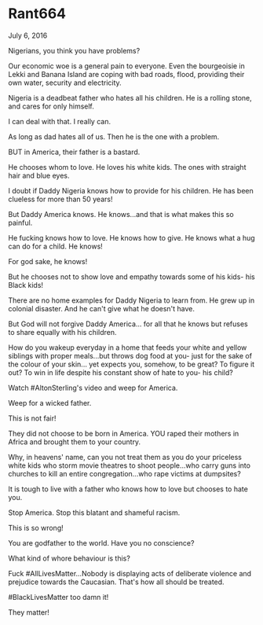 # Rant664


July 6, 2016

Nigerians, you think you have problems?

Our economic woe is a general pain to everyone. Even the bourgeoisie in Lekki and Banana Island are coping with bad roads, flood, providing their own water, security and electricity. 

Nigeria is a deadbeat father who hates all his children. He is a rolling stone, and cares for only himself.

I can deal with that. I really can.

As long as dad hates all of us. Then he is the one with a problem. 

BUT in America, their father is a bastard. 

He chooses whom to love. He loves his white kids. The ones with straight hair and blue eyes.

I doubt if Daddy Nigeria knows how to provide for his children. He has been clueless for more than 50 years! 

But Daddy America knows. He knows...and that is what makes this so painful.

He fucking knows how to love. He knows how to give. He knows what a hug can do for a child. He knows! 

For god sake, he knows!

But he chooses not to show love and empathy towards some of his kids- his Black kids!

There are no home examples for Daddy Nigeria to learn from. He grew up in colonial disaster. And he can't give what he doesn't have.

But God will not forgive Daddy America... for all that he knows but refuses to share equally with his children. 

How do you wakeup everyday in a home that feeds your white and yellow siblings with proper meals...but throws dog food at you- just for the sake of the colour of your skin... yet expects you, somehow, to be great? To figure it out? To win in life despite his constant show of hate to you- his child?

Watch #AltonSterling's video and weep for America. 

Weep for a wicked father. 

This is not fair!

They did not choose to be born in America. YOU raped their mothers in Africa and brought them to your country. 

Why, in heavens' name, can you not treat them as you do your priceless white kids who storm movie theatres to shoot people...who carry guns into churches to kill an entire congregation...who rape victims at dumpsites? 

It is tough to live with a father who knows how to love but chooses to hate you.

Stop America. Stop this blatant and shameful racism.

This is so wrong!

You are godfather to the world. Have you no conscience?

What kind of whore behaviour is this?

Fuck #AllLivesMatter...Nobody is displaying acts of deliberate violence and prejudice towards the Caucasian. That's how all should be treated.

#BlackLivesMatter too damn it!

They matter!